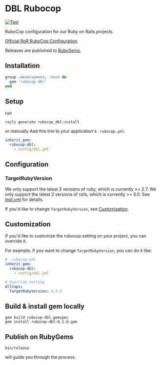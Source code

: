 # DBL Rubocop

[![Test](https://github.com/dbl-works/rubocop-dbl/actions/workflows/test.yml/badge.svg)](https://github.com/dbl-works/rubocop-dbl/actions/workflows/test.yml)

RuboCop configuration for our Ruby on Rails projects.

[Official RoR RuboCop Configuration](https://github.com/rails/rails/blob/master/.rubocop.yml).

Releases are published to [RubyGems](https://rubygems.org/gems/rubocop-dbl).

## Installation

```ruby
group :development, :test do
  gem 'rubocop-dbl'
end
```

## Setup

run

```shell
rails generate rubocop_dbl:install
```

or manually Aad this line to your application's `.rubocop.yml`:

```yml
inherit_gem:
  rubocop-dbl:
    - config/dbl.yml
```

## Configuration

### TargetRubyVersion

We only support the latest 2 versions of ruby, which is currently >= 2.7.
We only support the latest 2 versions of rails, which is currently >= 6.0.
See [test.yml](.github/workflows/test.yml) for details.

If you'd like to change `TargetRubyVersion`, see [Customization](#customization).

## Customization

If you'd like to customize the rubocop setting on your project, you can override it.

For example, if you want to change `TargetRubyVersion`, you can do it like:

```yml
# .rubocop.yml
inherit_gem:
  rubocop-dbl:
    - config/dbl.yml

# Override Setting
AllCops:
  TargetRubyVersion: 2.7.2
```

## Build & install gem locally

```shell
gem build rubocop-dbl.gemspec
gem install rubocop-dbl-0.1.0.gem
```

## Publish on RubyGems

```shell
bin/release
```

will guide you through the process.
